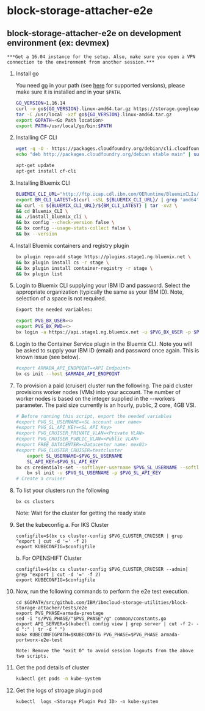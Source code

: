 # block-storage-attacher-e2e

## block-storage-attacher-e2e  on development environment (ex: devmex)

	***Get a 16.04 instance for the setup. Also, make sure you open a VPN connection to the environment from another session.***

1. Install go

	You need [go](https://golang.org/doc/install) in your path (see [here](development.md#go-versions) for supported versions), please make sure it is installed and in your ``$PATH``.

	```sh
	GO_VERSION=1.16.14
	curl -o go${GO_VERSION}.linux-amd64.tar.gz https://storage.googleapis.com/golang/go${GO_VERSION}.linux-amd64.tar.gz
	tar -C /usr/local -xzf go${GO_VERSION}.linux-amd64.tar.gz
	export GOPATH=<Go Path location>
	export PATH=/usr/local/go/bin:$PATH
	```

2. Installing CF CLI

	```sh
	wget -q -O - https://packages.cloudfoundry.org/debian/cli.cloudfoundry.org.key | sudo apt-key add -
	echo "deb http://packages.cloudfoundry.org/debian stable main" | sudo tee /etc/apt/sources.list.d/cloudfoundry-cli.list

	apt-get update
	apt-get install cf-cli
	```

3. Installing Bluemix CLI

	```sh
	BLUEMIX_CLI_URL="http://ftp.icap.cdl.ibm.com/OERuntime/BluemixCLIs/CliProvider/bluemix-cli"
	export BM_CLI_LATEST=$(curl -sSL ${BLUEMIX_CLI_URL}/ | grep 'amd64' | grep 'tar.gz' | grep 'Bluemix_CLI_[0-9]' | tail -n 1 | sed -e 's/^.*href="//' -e 's/">.*//') \
	&& curl -s ${BLUEMIX_CLI_URL}/${BM_CLI_LATEST} | tar -xvz \
	&& cd Bluemix_CLI \
	&& ./install_bluemix_cli \
	&& bx config --check-version false \
	&& bx config --usage-stats-collect false \
	&& bx --version
	```

4. Install Bluemix containers and registry plugin

	```sh
	bx plugin repo-add stage https://plugins.stage1.ng.bluemix.net \
	&& bx plugin install cs -r stage \
	&& bx plugin install container-registry -r stage \
	&& bx plugin list
	```

5. Login to Bluemix CLI supplying your IBM ID and password. Select the appropriate organization (typically the same as your IBM ID). Note, selection of a space is not required.

	```sh
	Export the needed variables:

	export PVG_BX_USER=<>
	export PVG_BX_PWD=<>
	bx login -a https://api.stage1.ng.bluemix.net -u $PVG_BX_USER -p $PVG_BX_PWD -sso
	```

6. Login to the Container Service plugin in the Bluemix CLI. Note you will be asked to supply your IBM ID (email) and password once again. This is known issue (see below).

	```sh
	#export ARMADA_API_ENDPOINT=<API Endpoint>
	bx cs init --host $ARMADA_API_ENDPOINT
	```

7. To provision a paid (cruiser) cluster run the following. The paid cluster provisions worker nodes (VMs) into your account. The number of worker nodes is based on the integer supplied in the --workers parameter. The paid size currently is an hourly, public, 2 core, 4GB VSI.

	```sh
	# Before running this script, export the needed variables
	#export PVG_SL_USERNAME=<SL account user name>
	#export PVG_SL_API_KEY=<SL API Key>
	#export PVG_CRUISER_PRIVATE_VLAN=<Private VLAN>
	#export PVG_CRUISER_PUBLIC_VLAN=<Public VLAN>
	#export FREE_DATACENTER=<Datacenter name: mex01>
	#export PVG_CLUSTER_CRUISER=testcluster
        export SL_USERNAME=$PVG_SL_USERNAME
        SL_API_KEY=$PVG_SL_API_KEY
	bx cs credentials-set --softlayer-username $PVG_SL_USERNAME --softlayer-api-key $PVG_SL_API_KEY
        bx sl init -u $PVG_SL_USERNAME -p $PVG_SL_API_KEY
	# Create a cruiser
	```

8. To list your clusters run the following

	```
	bx cs clusters
	```
	Note: Wait for the cluster for getting the ready state

9. Set the kubeconfig
   a. For IKS Cluster
	```
	configfile=$(bx cs cluster-config $PVG_CLUSTER_CRUISER | grep ^export | cut -d '=' -f 2)
	export KUBECONFIG=$configfile
	```
   b. For OPENSHIFT Cluster

	```
	configfile=$(bx cs cluster-config $PVG_CLUSTER_CRUISER --admin| grep ^export | cut -d '=' -f 2)
	export KUBECONFIG=$configfile
	```

10. Now, run the following commands to perform the e2e test execution.

	```
	cd $GOPATH/src/github.com/IBM/ibmcloud-storage-utilities/block-storage-attacher/tests/e2e
	export PVG_PHASE=armada-prestage
	sed -i "s/PVG_PHASE/"$PVG_PHASE"/g" common/constants.go
	export API_SERVER=$(kubectl config view | grep server | cut -f 2- -d ":" | tr -d " ")
	make KUBECONFIGPATH=$KUBECONFIG PVG_PHASE=$PVG_PHASE armada-portworx-e2e-test

	Note: Remove the "exit 0" to avoid session logouts from the above two scripts.
	```

7. Get the pod details of cluster

	```sh
	kubectl get pods -n kube-system
	```

8. Get the logs of stroage plugin pod

	```sh
	kubectl  logs <Storage Plugin Pod ID> -n kube-system
	```

